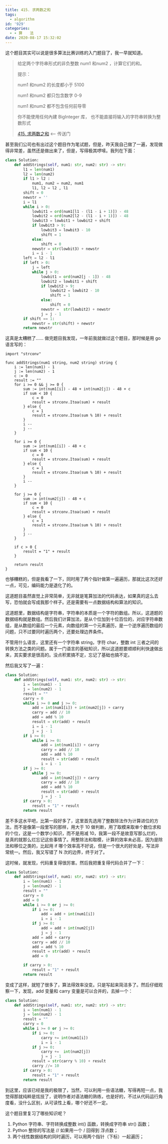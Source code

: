 ```yaml
---
title: 415. 求两数之和
tags:
  - algorithm
id: '929'
categories:
  - - 算　　法
date: 2020-08-17 15:32:02
---
```


这个题目其实可以说是很多算法比赛训练的入门题目了，我一早就知道。

> 给定两个字符串形式的非负整数 num1 和num2 ，计算它们的和。
> 
> 提示：
> 
> num1 和num2 的长度都小于 5100
> 
> num1 和num2 都只包含数字 0-9
> 
> num1 和num2 都不包含任何前导零
> 
> 你不能使用任何內建 BigInteger 库， 也不能直接将输入的字符串转换为整数形式
> 
> [415. 求两数之和](https://leetcode-cn.com/problems/add-strings/) <-- 传送门
<!-- more -->
甚至我们公司也有出过这个题目作为笔试题，但是，昨天我自己做了一遍，发现做得非常差，虽然还是做出来了，但是，写得极其啰嗦。我列在下面：

```python
class Solution:
    def addStrings(self, num1: str, num2: str) -> str:
        l1 = len(num1)
        l2 = len(num2)
        if l1 > l2 :
            num1, num2 = num2, num1
            l1, l2 = l2 , l1
        shift = 0
        newstr = ''
        i = l1
        while i > 0:
            lowbit1 = ord(num1[l1 - (l1 - i + 1)]) - 48
            lowbit2 = ord(num2[l2 - (l1 - i + 1)]) - 48
            lowbit3 = lowbit1 + lowbit2 + shift
            if lowbit3 > 9:
                lowbit3 = lowbit3 - 10
                shift = 1
            else:
                shift = 0
            newstr = str(lowbit3) + newstr
            i = i - 1
        left = l2 - l1
        if left > 0:
            j = left
            while j > 0:
                lowbit1 = ord(num2[j - 1]) - 48
                lowbit2 = lowbit1 + shift
                if lowbit2 > 9:
                    lowbit2 = lowbit2 - 10
                    shift = 1
                else:
                    shift = 0
                newstr =  str(lowbit2) + newstr
                j = j - 1
        if shift == 1:
            newstr = str(shift) + newstr
        return newstr
```

这真是太糟糕了…… 做完题目我发现，一年前我就做过这个题目，那时候是用 go 语言写的：

```golang
import "strconv"

func addStrings(num1 string, num2 string) string {
    i := len(num1) - 1
    j := len(num2) - 1
    c := 0
    result := ""
    for i >= 0 && j >= 0 {
        sum := int(num1[i]) - 48 + int(num2[j]) - 48 + c
        if sum < 10 {
            c = 0
            result = strconv.Itoa(sum) + result
        } else {
            c = 1
            result = strconv.Itoa(sum % 10) + result
        }
        i --
        j --
    }
    
    for i >= 0 {
        sum := int(num1[i]) - 48 + c
        if sum < 10 {
            c = 0
            result = strconv.Itoa(sum) + result
        } else {
            c = 1
            result = strconv.Itoa(sum % 10) + result
        }
        i --
    }
    
    for j >= 0 {
        sum := int(num2[j]) - 48 + c
        if sum < 10 {
            c = 0
            result = strconv.Itoa(sum) + result
        } else {
            c = 1
            result = strconv.Itoa(sum % 10) + result
        }
        j --
    }
    
    if c > 0 {
        result = "1" + result
    }
    
    return result
}
```

也够糟糕的，但是我看了一下，同时用了两个指针做第一遍遍历，那就比这次还好一点，可见，编码能力是退化了的。

这道题目虽然直觉上非常简单，无非就是笔算加法的代码表达，如果真的这么去写，恐怕就会写成我那个样子。还是需要有一点数据结构和算法的知识。

这道题里，数据结构是字符串，字符串的本质是一个字符的数组。所以，这道题的数据结构就是数组。然后我们计算加法，是从个位加到十位百位的，对应字符串数组，是从数组的最后一个元素，向数组的第一个元素遍历，是一个逆序遍历数组的问题，只不过要同时遍历两个，还要处理边界条件。

不管用什么语言，这里还有一个字符串 string，字符 char，整数 int 三者之间的转换方法之类的问题。属于一门语言的基础知识，所以这道题要顺顺利利快速做出来，其实要求是很高的。没点积累搞不定，忘记了基础也搞不定。

然后我又写了一遍：

```python
class Solution:
    def addStrings(self, num1: str, num2: str) -> str:
        i = len(num1) - 1
        j = len(num2) - 1
        result = ""
        carry = 0
        while i >= 0 and j >= 0:
            add = int(num1[i]) + int(num2[j]) + carry
            carry = add // 10
            add = add % 10
            result = str(add) + result
            i = i - 1
            j = j - 1
        if i >= 0:
            while i >= 0:
                add = int(num1[i]) + carry
                carry = add // 10
                add = add % 10
                result = str(add) + result
                i = i - 1
        if j >= 0:
            while j >= 0:
                add = int(num2[j]) + carry
                carry = add // 10
                add = add % 10
                result = str(add) + result
                j = j - 1
        if carry > 0:
            result = "1" + result
        return result
```

差不多这水平吧，比第一段好多了，这里首先选用了整数除法作为计算进位的方法，而不是像第一段里写的那样，用大于 10 做判断，用了取模来取单个数位求和的个位，这是一个数学小知识，而不是用减 10，我第一段不是故意写那么烂的，是真的就那么烂忘记这些事情了。用整除法和取模，计算的效率未必高，因为是除法和移位之类的，比起用 if 哪个效率高不好说，但是一个很大的好处是，写法非常统一。然后，我又写错了 N 次的边界，终于对了。

这时候，就发现，代码重复得很厉害。然后我把重复得代码合并了一下：

```python
class Solution:
    def addStrings(self, num1: str, num2: str) -> str:
        i = len(num1) - 1
        j = len(num2) - 1
        result = ""
        carry = 0
        add = 0
        while i >= 0 or j >= 0:
            if i >= 0:
                add = add + int(num1[i])
                i = i - 1
            if j >= 0:
                add = add + int(num2[j])
                j = j - 1
            add = add + carry
            carry = add // 10
            add = add % 10
            result = str(add) + result
            add = 0

        if carry > 0:
            result = "1" + result
        return result
```

变成了这样，就短了很多了，算法得效率没变。只是写起来简洁多了。然后仔细观察一下，发现，add 变量和 carry 变量是可以合并的，去掉一个：

```python
class Solution:
    def addStrings(self, num1: str, num2: str) -> str:
        i = len(num1) - 1
        j = len(num2) - 1
        result = ""
        carry = 0
        while i >= 0 or j >= 0:
            if i >= 0:
                carry += int(num1[i])
                i = i - 1
            if j >= 0:
                carry +=  int(num2[j])
                j = j - 1
            result = str(carry % 10) + result
            carry //= 10
        if carry > 0:
            result = "1" + result
        return result
```

到这里，应该已经是我的极限了，当然，可以利用一些语法糖，写得再短一点，我觉得那就纯粹是炫技了，说明作者对语法糖的熟练，也是好的，不过从代码运行角度看，没什么区别，从可读性上看，哪个好还不一定。

这个题目里复习了哪些知识呢？

1.  Python 字符串、字符转换成整数 int() 函数，转换成字符串 str() 函数；
2.  Python 整除的写法是 // 如果用一个 / 回得到 浮点数；
3.  两个线性数据结构的同时遍历，可以用两个指针（下标）一起遍历；